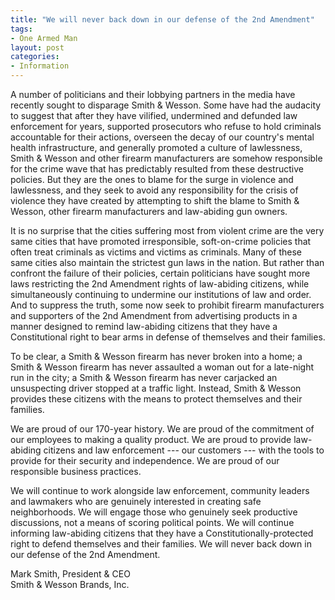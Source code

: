```yaml
---
title: "We will never back down in our defense of the 2nd Amendment"
tags:
- One Armed Man
layout: post
categories:
- Information
---
```


A number of politicians and their lobbying partners in the media have recently sought to disparage Smith & Wesson. Some have had the audacity to suggest that after they have vilified, undermined and defunded law enforcement for years, supported prosecutors who refuse to hold criminals accountable for their actions, overseen the decay of our country's mental health infrastructure, and generally promoted a culture of lawlessness, Smith & Wesson and other firearm manufacturers are somehow responsible for the crime wave that has predictably resulted from these destructive policies. But they are the ones to blame for the surge in violence and lawlessness, and they seek to avoid any responsibility for the crisis of violence they have created by attempting to shift the blame to Smith & Wesson, other firearm manufacturers and law-abiding gun owners.

It is no surprise that the cities suffering most from violent crime are the very same cities that have promoted irresponsible, soft-on-crime policies that often treat criminals as victims and victims as criminals. Many of these same cities also maintain the strictest gun laws in the nation. But rather than confront the failure of their policies, certain politicians have sought more laws restricting the 2nd Amendment rights of law-abiding citizens, while simultaneously continuing to undermine our institutions of law and order. And to suppress the truth, some now seek to prohibit firearm manufacturers and supporters of the 2nd Amendment from advertising products in a manner designed to remind law-abiding citizens that they have a Constitutional right to bear arms in defense of themselves and their families.

To be clear, a Smith & Wesson firearm has never broken into a home; a Smith & Wesson firearm has never assaulted a woman out for a late-night run in the city; a Smith & Wesson firearm has never carjacked an unsuspecting driver stopped at a traffic light. Instead, Smith & Wesson provides these citizens with the means to protect themselves and their families.

We are proud of our 170-year history. We are proud of the commitment of our employees to making a quality product. We are proud to provide law-abiding citizens and law enforcement --- our customers --- with the tools to provide for their security and independence. We are proud of our responsible business practices.

We will continue to work alongside law enforcement, community leaders and lawmakers who are genuinely interested in creating safe neighborhoods. We will engage those who genuinely seek productive discussions, not a means of scoring political points. We will continue informing law-abiding citizens that they have a Constitutionally-protected right to defend themselves and their families. We will never back down in our defense of the 2nd Amendment.

Mark Smith, President & CEO  
Smith & Wesson Brands, Inc.